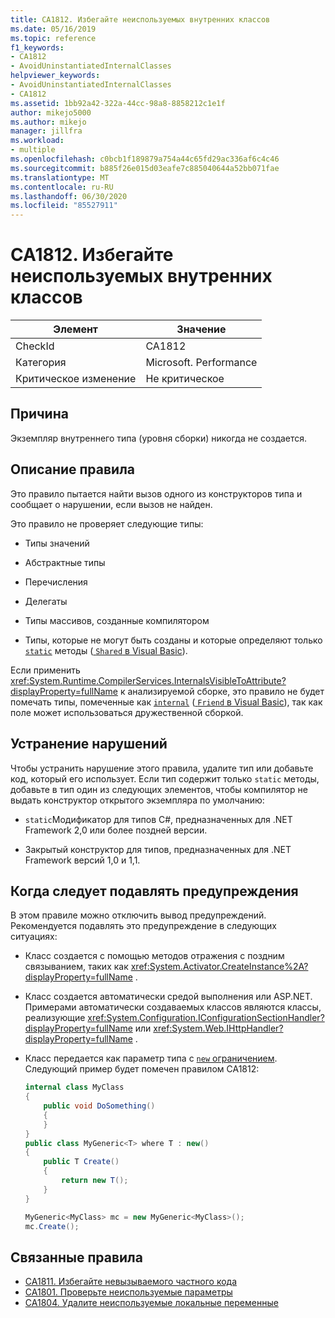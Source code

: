 ```yaml
---
title: CA1812. Избегайте неиспользуемых внутренних классов
ms.date: 05/16/2019
ms.topic: reference
f1_keywords:
- CA1812
- AvoidUninstantiatedInternalClasses
helpviewer_keywords:
- AvoidUninstantiatedInternalClasses
- CA1812
ms.assetid: 1bb92a42-322a-44cc-98a8-8858212c1e1f
author: mikejo5000
ms.author: mikejo
manager: jillfra
ms.workload:
- multiple
ms.openlocfilehash: c0bcb1f189879a754a44c65fd29ac336af6c4c46
ms.sourcegitcommit: b885f26e015d03eafe7c885040644a52bb071fae
ms.translationtype: MT
ms.contentlocale: ru-RU
ms.lasthandoff: 06/30/2020
ms.locfileid: "85527911"
---
```

# <a name="ca1812-avoid-uninstantiated-internal-classes"></a>CA1812. Избегайте неиспользуемых внутренних классов

|Элемент|Значение|
|-|-|
|CheckId|CA1812|
|Категория|Microsoft. Performance|
|Критическое изменение|Не критическое|

## <a name="cause"></a>Причина

Экземпляр внутреннего типа (уровня сборки) никогда не создается.

## <a name="rule-description"></a>Описание правила

Это правило пытается найти вызов одного из конструкторов типа и сообщает о нарушении, если вызов не найден.

Это правило не проверяет следующие типы:

- Типы значений

- Абстрактные типы

- Перечисления

- Делегаты

- Типы массивов, созданные компилятором

- Типы, которые не могут быть созданы и которые определяют только [`static`](/dotnet/csharp/language-reference/keywords/static) методы ([ `Shared` в Visual Basic](/dotnet/visual-basic/language-reference/modifiers/shared)).

Если применить <xref:System.Runtime.CompilerServices.InternalsVisibleToAttribute?displayProperty=fullName> к анализируемой сборке, это правило не будет помечать типы, помеченные как [`internal`](/dotnet/csharp/language-reference/keywords/internal) ([ `Friend` в Visual Basic](/dotnet/visual-basic/language-reference/modifiers/friend)), так как поле может использоваться дружественной сборкой.

## <a name="how-to-fix-violations"></a>Устранение нарушений

Чтобы устранить нарушение этого правила, удалите тип или добавьте код, который его использует. Если тип содержит только `static` методы, добавьте в тип один из следующих элементов, чтобы компилятор не выдать конструктор открытого экземпляра по умолчанию:

- `static`Модификатор для типов C#, предназначенных для .NET Framework 2,0 или более поздней версии.

- Закрытый конструктор для типов, предназначенных для .NET Framework версий 1,0 и 1,1.

## <a name="when-to-suppress-warnings"></a>Когда следует подавлять предупреждения

В этом правиле можно отключить вывод предупреждений. Рекомендуется подавлять это предупреждение в следующих ситуациях:

- Класс создается с помощью методов отражения с поздним связыванием, таких как <xref:System.Activator.CreateInstance%2A?displayProperty=fullName> .

- Класс создается автоматически средой выполнения или ASP.NET. Примерами автоматически создаваемых классов являются классы, реализующие <xref:System.Configuration.IConfigurationSectionHandler?displayProperty=fullName> или <xref:System.Web.IHttpHandler?displayProperty=fullName> .

- Класс передается как параметр типа с [ `new` ограничением](/dotnet/csharp/language-reference/keywords/new-constraint). Следующий пример будет помечен правилом CA1812:

    ```csharp
    internal class MyClass
    {
        public void DoSomething()
        {
        }
    }
    public class MyGeneric<T> where T : new()
    {
        public T Create()
        {
            return new T();
        }
    }

    MyGeneric<MyClass> mc = new MyGeneric<MyClass>();
    mc.Create();
    ```

## <a name="related-rules"></a>Связанные правила

- [CA1811. Избегайте невызываемого частного кода](../code-quality/ca1811.md)
- [CA1801. Проверьте неиспользуемые параметры](../code-quality/ca1801.md)
- [CA1804. Удалите неиспользуемые локальные переменные](../code-quality/ca1804.md)
